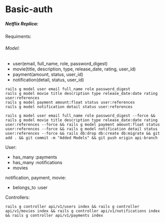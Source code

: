 # Basic-auth

##### Netflix Replica:
Requiments:

###### Model:
* user(email, full_name, role, password_digest)
* movie(title, description, type, release_date, rating, user_id)
* payment(amount, status, user_id)
* notification(detail, status, user_id)

```
rails g model user email full_name role password_digest
rails g model movie title description type release_date:date rating user:references
rails g model payment amount:float status user:references
rails g model notification detail status user:references
```

```
rails g model user email full_name role password_digest --force && rails g model movie title description type release_date:date rating user:references --force && rails g model payment amount:float status user:references --force && rails g model notification detail status user:references --force && rails db:drop db:create db:migrate && git add . && git commit -m "Added Models" && git push origin api-branch
```

User:
* has_many :payments
* has_many :notifications
* movies

notification, payment, movie:
* belongs_to :user

Controllers:
```
rails g controller api/v1/users index && rails g controller api/v1/movies index && rails g controller api/v1/notifications index && rails g controller api/v1/payments index
```
